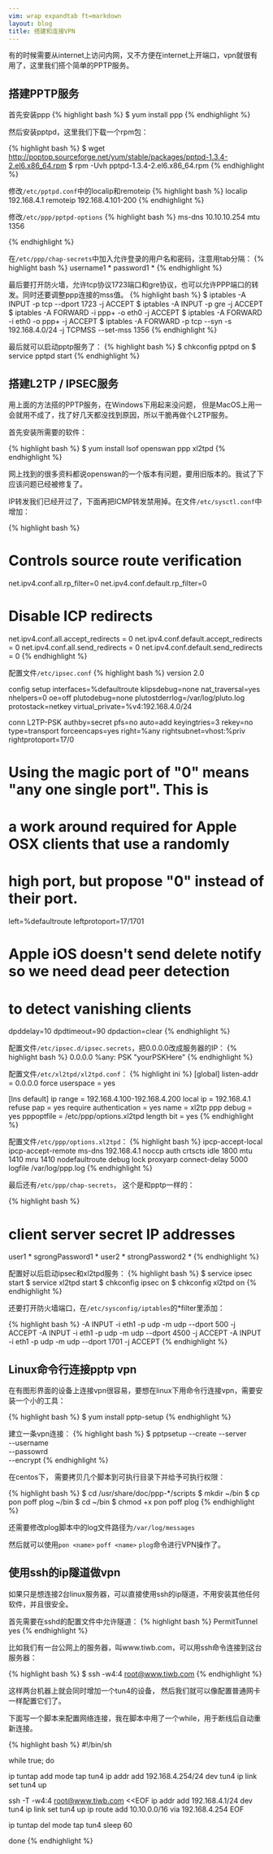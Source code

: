 ```yaml
---
vim: wrap expandtab ft=markdown
layout: blog
title: 搭建和连接VPN
---
```


有的时候需要从internet上访问内网，又不方便在internet上开端口，vpn就很有用了，这里我们搭个简单的PPTP服务。

## 搭建PPTP服务

首先安装ppp
{% highlight bash %}
$ yum install ppp
{% endhighlight %}

然后安装pptpd，这里我们下载一个rpm包：

{% highlight bash %}
$ wget http://poptop.sourceforge.net/yum/stable/packages/pptpd-1.3.4-2.el6.x86_64.rpm
$ rpm -Uvh pptpd-1.3.4-2.el6.x86_64.rpm
{% endhighlight %}

修改`/etc/pptpd.conf`中的localip和remoteip
{% highlight bash %}
localip 192.168.4.1
remoteip 192.168.4.101-200
{% endhighlight %}

修改`/etc/ppp/pptpd-options`
{% highlight bash %}
ms-dns 10.10.10.254
mtu 1356

{% endhighlight %}

在`/etc/ppp/chap-secrets`中加入允许登录的用户名和密码，注意用tab分隔：
{% highlight bash %}
username1 * password1 *
{% endhighlight %}

最后要打开防火墙，允许tcp协议1723端口和gre协议，也可以允许PPP端口的转发。同时还要调整ppp连接的mss值。
{% highlight bash %}
$ iptables -A INPUT -p tcp --dport 1723 -j ACCEPT
$ iptables -A INPUT -p gre -j ACCEPT
$ iptables -A FORWARD -i ppp+ -o eth0 -j ACCEPT
$ iptables -A FORWARD -i eth0 -o ppp+ -j ACCEPT
$ iptables -A FORWARD -p tcp --syn -s 192.168.4.0/24 -j TCPMSS --set-mss 1356
{% endhighlight %}

最后就可以启动pptp服务了：
{% highlight bash %}
$ chkconfig pptpd on
$ service pptpd start
{% endhighlight %}


## 搭建L2TP / IPSEC服务

用上面的方法搭的PPTP服务，在Windows下用起来没问题， 但是MacOS上用一会就用不成了，找了好几天都没找到原因，所以干脆再做个L2TP服务。

首先安装所需要的软件：

{% highlight bash %}
$ yum install lsof openswan ppp xl2tpd
{% endhighlight %}

网上找到的很多资料都说openswan的一个版本有问题，要用旧版本的。我试了下应该问题已经被修复了。

IP转发我们已经开过了，下面再把ICMP转发禁用掉。在文件`/etc/sysctl.conf`中增加：

{% highlight bash %}
# Controls source route verification
net.ipv4.conf.all.rp_filter=0
net.ipv4.conf.default.rp_filter=0

# Disable ICP redirects
net.ipv4.conf.all.accept_redirects = 0
net.ipv4.conf.default.accept_redirects = 0
net.ipv4.conf.all.send_redirects = 0
net.ipv4.conf.default.send_redirects = 0
{% endhighlight %}

配置文件`/etc/ipsec.conf`
{% highlight bash %}
version       2.0

config setup
  interfaces=%defaultroute
  klipsdebug=none
  nat_traversal=yes
  nhelpers=0
  oe=off
  plutodebug=none
  plutostderrlog=/var/log/pluto.log
  protostack=netkey
  virtual_private=%v4:192.168.4.0/24

conn L2TP-PSK
  authby=secret
  pfs=no
  auto=add
  keyingtries=3
  rekey=no
  type=transport
  forceencaps=yes
  right=%any
  rightsubnet=vhost:%priv
  rightprotoport=17/0
  # Using the magic port of "0" means "any one single port". This is
  # a work around required for Apple OSX clients that use a randomly
  # high port, but propose "0" instead of their port.
  left=%defaultroute
  leftprotoport=17/1701
  # Apple iOS doesn't send delete notify so we need dead peer detection
  # to detect vanishing clients
  dpddelay=10
  dpdtimeout=90
  dpdaction=clear
{% endhighlight %}

配置文件`/etc/ipsec.d/ipsec.secrets`，把0.0.0.0改成服务器的IP：
{% highlight bash %}
0.0.0.0      %any:     PSK     "yourPSKHere"
{% endhighlight %}

配置文件`/etc/xl2tpd/xl2tpd.conf`：
{% highlight ini %}
[global]
listen-addr = 0.0.0.0
force userspace = yes

[lns default]
ip range = 192.168.4.100-192.168.4.200
local ip = 192.168.4.1
refuse pap = yes
require authentication = yes
name = xl2tp
ppp debug = yes
pppoptfile = /etc/ppp/options.xl2tpd
length bit = yes
{% endhighlight %}


配置文件`/etc/ppp/options.xl2tpd`：
{% highlight bash %}
ipcp-accept-local
ipcp-accept-remote
ms-dns 192.168.4.1
noccp
auth
crtscts
idle 1800
mtu 1410
mru 1410
nodefaultroute
debug
lock
proxyarp
connect-delay 5000
logfile /var/log/ppp.log
{% endhighlight %}

最后还有`/etc/ppp/chap-secrets`， 这个是和pptp一样的：

{% highlight bash %}
# client        server  secret                  IP addresses
user1           *       sgrongPassword1         *
user2           *       strongPassword2         *
{% endhighlight %}

配置好以后启动ipsec和xl2tpd服务：
{% highlight bash %}
$ service ipsec start
$ service xl2tpd start
$ chkconfig ipsec on
$ chkconfig xl2tpd on
{% endhighlight %}


还要打开防火墙端口，在`/etc/sysconfig/iptables`的*filter里添加：

{% highlight bash %}
-A INPUT -i eth1 -p udp -m udp --dport 500 -j ACCEPT
-A INPUT -i eth1 -p udp -m udp --dport 4500 -j ACCEPT
-A INPUT -i eth1 -p udp -m udp --dport 1701 -j ACCEPT
{% endhighlight %}


## Linux命令行连接pptp vpn

在有图形界面的设备上连接vpn很容易，要想在linux下用命令行连接vpn，需要安装一个小的工具：

{% highlight bash %}
$ yum install pptp-setup
{% endhighlight %}

建立一条vpn连接：
{% highlight bash %}
$ pptpsetup --create <name> --server <ip> \
            --username <username> \
            --passowrd <password> \
            --encrypt
{% endhighlight %}

在centos下， 需要拷贝几个脚本到可执行目录下并给予可执行权限：

{% highlight bash %}
$ cd /usr/share/doc/ppp-*/scripts
$ mkdir ~/bin
$ cp pon poff plog ~/bin
$ cd ~/bin
$ chmod +x pon poff plog
{% endhighlight %}

还需要修改plog脚本中的log文件路径为`/var/log/messages`

然后就可以使用`pon <name>` `poff <name>` `plog`命令进行VPN操作了。


## 使用ssh的ip隧道做vpn

如果只是想连接2台linux服务器，可以直接使用ssh的ip隧道，不用安装其他任何软件，并且很安全。

首先需要在sshd的配置文件中允许隧道：
{% highlight bash %}
PermitTunnel yes
{% endhighlight %}

比如我们有一台公网上的服务器，叫www.tiwb.com，可以用ssh命令连接到这台服务器：

{% highlight bash %}
$ ssh -w4:4 root@www.tiwb.com
{% endhighlight %}

这样两台机器上就会同时增加一个tun4的设备， 然后我们就可以像配置普通网卡一样配置它们了。

下面写一个脚本来配置网络连接，我在脚本中用了一个while，用于断线后自动重新连接。

{% highlight bash %}
#!/bin/sh

while true; do

ip tuntap add mode tap tun4
ip addr add 192.168.4.254/24 dev tun4
ip link set tun4 up

ssh -T -w4:4 root@www.tiwb.com <<EOF
ip addr add 192.168.4.1/24 dev tun4
ip link set tun4 up
ip route add 10.10.0.0/16 via 192.168.4.254
EOF

ip tuntap del mode tap tun4
sleep 60

done
{% endhighlight %}
